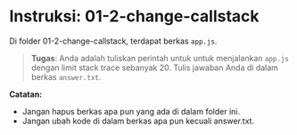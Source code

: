 # Instruksi: 01-2-change-callstack
Di folder 01-2-change-callstack, terdapat berkas `app.js`.

>**Tugas**: Anda adalah tuliskan perintah untuk untuk menjalankan `app.js` dengan limit stack trace sebanyak 20. Tulis jawaban Anda di dalam berkas `answer.txt`.

**Catatan:**
- Jangan hapus berkas apa pun yang ada di dalam folder ini.
- Jangan ubah kode di dalam berkas apa pun kecuali answer.txt.
